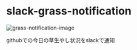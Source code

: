 # slack-grass-notification

![grass-notification-image](https://user-images.githubusercontent.com/55532835/137614367-8fe7c595-d965-45ba-a688-4cd0dd5bd59a.png)

githubでの今日の草生やし状況をslackで通知
